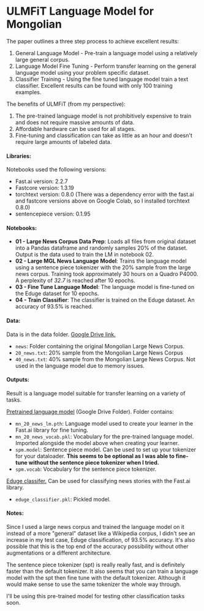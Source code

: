 # ULMFiT Language Model for Mongolian

The paper outlines a three step process to achieve excellent results:
1. General Language Model - Pre-train a language model using a relatively large general corpus.
2. Language Model Fine Tuning - Perform transfer learning on the general language model using your problem specific dataset.
3. Classifier Training - Using the fine tuned language model train a text classifier. Excellent results can be found with only 100 training examples.

The benefits of ULMFiT (from my perspective):
1. The pre-trained language model is not prohibitively expensive to train and does not require massive amounts of data.
2. Affordable hardware can be used for all stages. 
3. Fine-tuning and classification can take as little as an hour and doesn't require large amounts of labeled data.

#### Libraries:
Notebooks used the following versions:
- Fast.ai version: 2.2.7
- Fastcore version: 1.3.19
- torchtext version: 0.8.0 (There was a dependency error with the fast.ai and fastcore versions above on Google Colab, so I installed torchtext 0.8.0)
- sentencepiece version: 0.1.95

#### Notebooks:
- **01 - Large News Corpus Data Prep**: Loads all files from original dataset into a Pandas dataframe and randomly samples 20% of the dataset. Output is the data used to train the LM in notebook 02.
- **02 - Large MGL News Language Model**: Trains the language model using a sentence piece tokenizer with the 20% sample from the large news corpus. Training took approximately 30 hours on a Quadro P4000. A perplexity of *32.7* is reached after 10 epochs. 
- **03 - Fine Tune Language Model**: The language model is fine-tuned on the Eduge dataset for 10 epochs.
- **04 - Train Classifier**: The classifier is trained on the Eduge dataset. An accuracy of 93.5% is reached. 

#### Data:
Data is in the data folder. [Google Drive link.](https://drive.google.com/drive/folders/1iG_qAJHJcB6V9wFJDGO00BuMvrW942lZ?usp=sharing)
- `news`: Folder containing the original Mongolian Large News Corpus.
- `20_news.txt`: 20% sample from the Mongolian Large News Corpus
- `40_news.txt`: 40% sample from the Mongolian Large News Corpus. Not used in the language model due to memory issues.

#### Outputs:
Result is a language model suitable for transfer learning on a variety of tasks. 

[Pretrained language model](https://drive.google.com/drive/folders/1uXqhw6gLCyewZ1L7WMLO3pkgL--xd8yx?usp=sharing) (Google Drive Folder). Folder contains:
- `mn_20_news_lm.pth`: Language model used to create your learner in the Fast.ai library for fine tuning.
- `mn_20_news_vocab.pkl`: Vocabulary for the pre-trained language model. Imported alongside the model above when creating your learner.
- `spm.model`: Sentence piece model. Can be used to set up your tokenizer for your dataloader. **This seems to be optional as I was able to fine-tune without the sentence piece tokenizer when I tried.**
- `spm.vocab`: Vocabulary for the sentence piece tokenizer.

[Eduge classifer.](https://drive.google.com/file/d/1-0AovxFFmpvVT1LTw_j5awPQTgAtF6k4/view?usp=sharing) Can be used for classifying news stories with the Fast.ai library. 
- `eduge_classifier.pkl`: Pickled model. 

#### Notes:
Since I used a large news corpus and trained the language model on it instead of a more "general" dataset like a Wikipedia corpus, I didn't see an increase in my test case, Eduge classification, of 93.5% accuracy. It's also possible that this is the top end of the accuracy possibility without other augmentations or a different architecture.

The sentence piece tokenizer (spt) is really really fast, and is definitely faster than the default tokenizer. It also seems that you can train a language model with the spt then fine tune with the default tokenizer. Although it would make sense to use the same tokenizer the whole way through. 

I'll be using this pre-trained model for testing other classification tasks soon.
